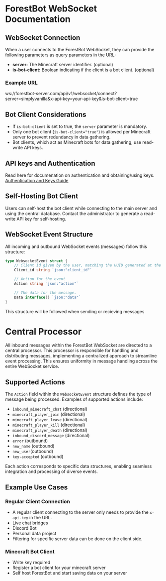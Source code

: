 # ForestBot WebSocket Documentation

## WebSocket Connection

When a user connects to the ForestBot WebSocket, they can provide the following parameters as query parameters in the URL:

- **server:** The Minecraft server identifier. (optional)
- **is-bot-client:** Boolean indicating if the client is a bot client. (optional)

### Example URL

ws://forestbot-server.com/api/v1/websocket/connect?server=simplyvanilla&x-api-key=your-api-key&is-bot-client=true


## Bot Client Considerations

- If `is-bot-client` is set to true, the `server` parameter is mandatory.
- Only one bot client (`is-bot-client="true"`) is allowed per Minecraft server to prevent redundancy in data gathering.
- Bot clients, which act as Minecraft bots for data gathering, use read-write API keys.

## API keys and Authentication
Read here for documenation on authentication and obtaining/using keys.
[Authentication and Keys Guide](/keyservice/auth.md)


## Self-Hosting Bot Client

Users can self-host the bot client while connecting to the main server and using the central database. Contact the administrator to generate a read-write API key for self-hosting.

## WebSocket Event Structure

All incoming and outbound WebSocket events (messages) follow this structure:

```go
type WebsocketEvent struct {
    // Client id given by the user, matching the UUID generated at the start of their session.
    Client_id string `json:"client_id"`

    // Action for the event
    Action string `json:"action"`

    // The data for the message.
    Data interface{} `json:"data"`
}
```
This structure will be followed when sending or recieving messages

# Central Processor

All inbound messages within the ForestBot WebSocket are directed to a central processor. This processor is responsible for handling and distributing messages, implementing a centralized approach to streamline event processing. This ensures uniformity in message handling across the entire WebSocket service.

## Supported Actions

The `Action` field within the `WebsocketEvent` structure defines the type of message being processed. Examples of supported actions include:

- `inbound_minecraft_chat` (directional)
- `minecraft_player_join` (directional)
- `minecraft_player_leave` (directional)
- `minecraft_player_kill` (directional)
- `minecraft_player_death` (directional)
- `inbound_discord_message` (directional)
- `error` (outbound)
- `new_name` (outbound)
- `new_user`(outbound)
- `key-accepted` (outbound)

Each action corresponds to specific data structures, enabling seamless integration and processing of diverse events.


## Example Use Cases

### Regular Client Connection

- A regular client connecting to the server only needs to provide the `x-api-key` in the URL.
- Live chat bridges
- Discord Bot
- Personal data project
- Filtering for specific server data can be done on the client side.

### Minecraft Bot Client

- Write key required
- Register a bot client for your minecraft server
- Self host ForestBot and start saving data on your server
